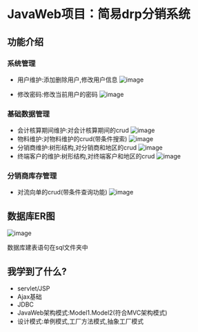 # JavaWeb项目：简易drp分销系统

## 功能介绍
### 系统管理
- 用户维护:添加删除用户,修改用户信息
 ![image](http://m.qpic.cn/psb?/dd6f3193-303e-4590-abaf-efa20e080cc5/KtwwaKUQzZyPIz1AmoQ9T8JXKjCHI5.YHerjomIhAFs!/b/dPIAAAAAAAAA&bo=hwYLAgAAAAADF7o!&rf=viewer_4)

- 修改密码:修改当前用户的密码
 ![image](http://m.qpic.cn/psb?/dd6f3193-303e-4590-abaf-efa20e080cc5/6*gKy7dng7qKCIYuHmGKr.BHfjP81Sn0WOv1RY7WP7E!/b/dPIAAAAAAAAA&bo=hQU1AgAAAAADF4U!&rf=viewer_4)

### 基础数据管理
- 会计核算期间维护:对会计核算期间的crud
![image](http://m.qpic.cn/psb?/dd6f3193-303e-4590-abaf-efa20e080cc5/yPZMT6G6gzEemYJ1venJzwdAeS8PDDMhLh0GQSf.EHM!/b/dD8BAAAAAAAA&bo=mgYcAQAAAAADB6M!&rf=viewer_4)
- 物料维护:对物料维护的crud(带条件搜索)
![image](http://m.qpic.cn/psb?/dd6f3193-303e-4590-abaf-efa20e080cc5/yoyrnbxi41OGNWu0mLum2*XFtGLh1fHnmFShNzzQLZQ!/b/dPIAAAAAAAAA&bo=rgZMAQAAAAADF9c!&rf=viewer_4)
- 分销商维护:树形结构,对分销商和地区的crud
![image](http://m.qpic.cn/psb?/dd6f3193-303e-4590-abaf-efa20e080cc5/apLzHdIaZfVlmh2HACYkk9OT1rz6Ie.iBSwKrcl9e1A!/b/dPIAAAAAAAAA&bo=4ARpAQAAAAADF74!&rf=viewer_4)
- 终端客户的维护:树形结构,对终端客户和地区的crud
![image](http://m.qpic.cn/psb?/dd6f3193-303e-4590-abaf-efa20e080cc5/yGhXZrTrZxc14fXbZ8bYfqPx555R0*rPJL*ajTIFQR0!/b/dPIAAAAAAAAA&bo=nQQtAQAAAAADF4c!&rf=viewer_4)

### 分销商库存管理
- 对流向单的crud(带条件查询功能)
![image](http://m.qpic.cn/psb?/dd6f3193-303e-4590-abaf-efa20e080cc5/b0QrESgHb19BMGDwXelLQdMZFRDZpXfHHTQpMg0KQ.c!/b/dPMAAAAAAAAA&bo=mAZ5AQAAAAADB8Q!&rf=viewer_4)

## 数据库ER图
![image](http://a3.qpic.cn/psb?/dd6f3193-303e-4590-abaf-efa20e080cc5/rCAQWHYXjww0cY5fA7hkkxyY3uDua6MpMlYbMS62L*g!/b/dPIAAAAAAAAA&ek=1&kp=1&pt=0&bo=yQKAAgAAAAADF3s!&vuin=253251440&tm=1513504800&sce=60-2-2&rf=viewer_4)

数据库建表语句在sql文件夹中

## 我学到了什么?
- servlet/JSP
- Ajax基础
- JDBC
- JavaWeb架构模式:Model1.Model2(符合MVC架构模式) 
- 设计模式:单例模式,工厂方法模式,抽象工厂模式
